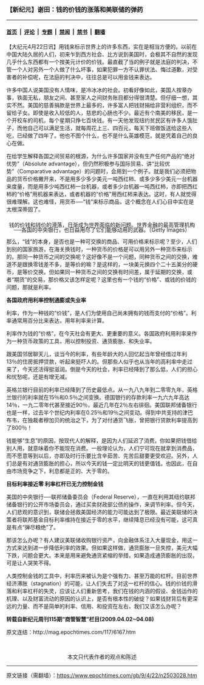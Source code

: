 ### 【新纪元】谢田：钱的价钱的涨落和美联储的弹药

---

#### [首页](../../../..?n2503028) &nbsp;|&nbsp; [评论](../../../../../epoch-comment?n2503028) &nbsp;|&nbsp; [专题](../../../../../epoch-special?n2503028) &nbsp;|&nbsp; [禁闻](../../../../../epoch-news?n2503028) &nbsp;|&nbsp; [禁书](../../../../../books?n2503028) &nbsp;|&nbsp; [翻墙](https://github.com/gfw-breaker/nogfw/blob/master/README.md?n2503028)


<div class="post_content" id="artbody" itemprop="articleBody">
 <!-- article content begin -->
 <p>
  【大纪元4月22日讯】用钱来标示世界上的许多东西，实在是相当方便的。以前在中国大陆久居的人们，初来乍到西方社会、比方说到美国时，会极其不自然的发现几乎什么东西都有一个按美元计价的价钱。最直截了当的例子就是法庭的判决，不管一个人对另外一个人做了什么坏事，如果犯罪一方不认罪伏法、悔过道歉，对受害者的补偿呢，在法庭的判决中，往往总是可以用金钱来表达。
 </p>
 <p>
  许多中国人说美国没有人情味，是冷冰冰的社会。初看好像如此，美国人按章办事，铁面无私，朋友之间、甚至家人之间财务账目都分得很清楚。但仔细一想，其实不然。美国的慈善捐款是世界上最多的，许多富人把钱财捐给非营利组织，而不留给子女。即使是收入较低的人，慈悲的心肠也不少。最近有个南美的移民，是一个开校车的司机，每个星期只挣七百块钱。有一天他发现纽约贫民区有许多人饿肚子，而他自己可以满足生活，就每周花上三、四百元，每天下班做饭送给这些人吃，已经做了四年了。他也不图个什么，也不是什么英雄模范，就是凭着自己的良心在做。
 </p>
 <p>
  在给学生解释各国之间贸易的根源，为什么许多国家并没有生产任何产品的“绝对优势”（Absolute advantage），但仍然积极参与国际贸易、讲“比较优势”（Comparative advantage）的问题时，会用到一个例子。就是我们必须把物品的货币价格撇开来，不是用多少多少美元一吨西红柿、或多少多少美元一台机器来度量，而是用多少吨西红柿一台机器，或者多少台机器一吨西红柿，亦即把西红柿的“价格”用机器来表达，或者机器的“价格”用西红柿来表达。这时，有人就觉得很难理解。这也难怪，用货币──“钱”来标示商品，这个概念在人们心目中实在是太根深蒂固了。
 </p>
 <p>
  <!--image v 1.0-->
 </p>
 <div style="line-height: 90%; text-align: center;">
  <br/>
  <span class="bn12">
   钱的价钱和钱价的滑落，日渐成为世界面临的新问题。世界金融的最高管理机构──各国的中央银行，也日益用尽了它们能够动用的武器。（Getty Images）
  </span>
 </div>
 <p>
  <!-- -->
 </p>
 <p>
  那么，“钱”的本身，是否也是一种可交换的商品、可用价格来标示呢？至少，人们到别的国家旅游，在海关换钱时，一种货币的价格是可以用另外一种货币来标示的。那同一种货币之间的交换呢？这好像不是一个问题，同种货币之间的交换，难道不是跟换零钱差不多，是等价的嘛？是这样的，一块美元换四个二十五美分的硬币，是等价交换。但如果同一种货币之间的交换有时间差，属于延期的交换，或者“期货”的交易，那价格又该怎样定呢？这里也有一个钱的“价格”、或钱的价钱的问题，那就是利率。
 </p>
 <p>
  <b>
   各国政府用利率控制通膨或失业率
  </b>
 </p>
 <p>
  利率，作为一种钱的“价钱”，是人们为使用自己尚未拥有的钱而支付的“价格”。利率通常用百分比来表达，用年利率来计算。
 </p>
 <p>
  利率作为钱的“价格”，在今天社会有更大、更重要的意义。各国政府利用利率来作为一种货币政策的工具，用以控制投资、通货膨胀、和失业率。
 </p>
 <p>
  跟美国邻居聊天儿，谈当今的利率，有些年龄大的人回忆起当年曾经借过年利13％的住房抵押贷款，听起来挺吓人的。但那些人似乎也从当年的高利率中走过来了，今天还活得挺滋润。倒是今天的社会，利率已经降到了那么低，人们的担心和忧愁呢，还是有增无减。
 </p>
 <p>
  英格兰银行目前的利率已经降到了历史最低点。从一九八九年到二零零九年，英格兰银行的利率就在15％和0.5％之间变换。德国银行的存款利率一九六九年高达14％，一九二零年代甚至接近90％，最近几年在2％左右徘徊。美国联邦储备银行也是一样，过去半个世纪内利率在0.25％和19％之间变动。得到中共支持的津巴布韦，在独裁者穆加贝的统治之下，为了对付通货飞胀，曾把银行贷款利率提高到了800％！
 </p>
 <p>
  钱能够“生息”的原因，按现代人的解释，是因为人们延迟了消费。你如果把钱借给别人用，就意味着你不能现在消费。一般理论认为，人们宁可现在就拿到消费品，而不愿意等到以后，亦即及时行乐要比含辛茹苦、先苦后甜要更受欢迎。另外，人们总是有对通货膨胀的担心，所以今天的钱一定比明天的钱更值钱。也因此，在自由市场竞争之下，利息都是正的、大于零的。
 </p>
 <p>
  <b>
   目标利率接近零 利率杠杆已无力控制金钱
  </b>
 </p>
 <p>
  美国的中央银行──联邦储备委员会（Federal Reserve），一直在利用其纽约联邦储备银行的公开市场委员会，通过买卖财政部公债的操作，来调节利率。但今天，人们悲观的意识到，联储会拯救美国经济的能力可能达到了极限。最近美联储的决策者将联邦基金目标利率维持在接近于零的水平，继续降息已经没有可能，这可真是有点“弹尽粮绝”了。
 </p>
 <p>
  那该怎么办呢？有人建议美联储收购银行资产，向金融体系注入大量现金，用这一方式来达到进一步降低利率的效果。但如果这样做，通货膨胀一旦失控，美元大幅下跌，问题会更大。本来是用来避免通货紧缩的举措，如果造成通货膨胀的出现，可是让人哭笑不得。
 </p>
 <p>
  人类控制金钱的工具中，利率历来被认为是个强有力、甚至万能的杠杆。目前世界经济滞胀（stagnation）的可能，让人们失去了对这一杠杆的信心。钱的价钱的滑落和利率杠杆的失灵，应该让人们重新思考，我们在钱的内涵的假设、金钱运作的机理、以及财富流动的原因的认识上，是否有根本性的破绽？如果钱财背后有更深远的力量、而不是简单的利率、信用、和投资在左右，我们又该怎么办呢？
 </p>
 <p>
  <b>
   转载自新纪元周刊115期“商管智慧”栏目(2009.04.02~04.08)
  </b>
 </p>
 <p>
  原文连结：http://mag.epochtimes.com/117/6167.htm
 </p>
 <p>
  <font color="#ffffff">
   (http://www.dajiyuan.com)
  </font>
  <br/>
  <center>
   <font class="GY13">
    本文只代表作者的观点和陈述
   </font>
  </center>
 </p>
 <!-- article content end -->
 <div id="below_article_ad">
 </div>
</div>


---

原文链接（需翻墙）：https://www.epochtimes.com/gb/9/4/22/n2503028.htm
